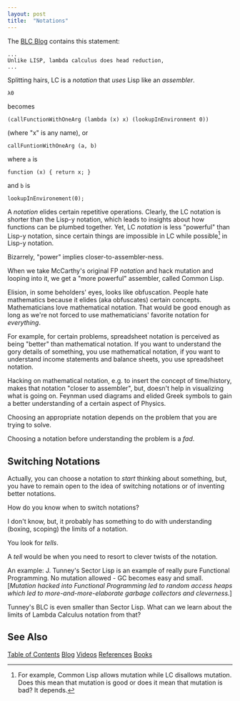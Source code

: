 ```yaml
---
layout: post
title:  "Notations"
---
```

The [BLC Blog](https://justine.lol/lambda/) contains this statement:
```
...
Unlike LISP, lambda calculus does head reduction, 
...
```

Splitting hairs, LC is a *notation* that *uses* Lisp like an *assembler*.
```
λ0
```
becomes
```
(callFunctionWithOneArg (lambda (x) x) (lookupInEnvironment 0))
```
(where "x" is any name),
or
```
callFuntionWithOneArg (a, b)
```
where `a` is
``` 
function (x) { return x; }
```
and `b` is
```
lookupInEnvironement(0);
```

A *notation* elides certain repetitive operations.  Clearly, the LC notation is shorter than the Lisp-y notation, which leads to insights about how functions can be plumbed together.  Yet, LC *notation* is less "powerful" than Lisp-y notation, since certain things are impossible in LC while possible[^possible] in Lisp-y notation.

[^possible]: For example, Common Lisp allows mutation while LC disallows mutation. Does this mean that mutation is good or does it mean that mutation is bad? It depends.

Bizarrely, "power" implies closer-to-assembler-ness.

When we take McCarthy's original FP *notation* and hack mutation and looping into it, we get a "more powerful" assembler, called Common Lisp.

Elision, in some beholders' eyes, looks like obfuscation. People hate mathematics because it elides (aka obfuscates) certain concepts. Mathematicians love mathematical notation. That would be good enough as long as we're not forced to use mathematicians' favorite notation for *everything*.

For example, for certain problems, spreadsheet notation is perceived as being "better" than mathematical notation. If you want to understand the gory details of something, you use mathematical notation, if you want to understand income statements and balance sheets, you use spreadsheet notation.

Hacking on mathematical notation, e.g. to insert the concept of time/history, makes that notation "closer to assembler", but, doesn't help in visualizing what is going on.  Feynman used diagrams and elided Greek symbols to gain a better understanding of a certain aspect of Physics.

Choosing an appropriate notation depends on the problem that you are trying to solve.

Choosing a notation before understanding the problem is a *fad*.

## Switching Notations
Actually, you can choose a notation to *start* thinking about something, but, you have to remain open to the idea of switching notations or of inventing better notations.  

How do you know when to switch notations?  

I don't know, but, it probably has something to do with understanding (boxing, scoping) the limits of a notation.  

You look for *tells*.

A *tell* would be when you need to resort to clever twists of the notation.

An example: J. Tunney's Sector Lisp is an example of really pure Functional Programming.  No mutation allowed - GC becomes easy and small. [*Mutation hacked into Functional Programming led to random access heaps which led to more-and-more-elaborate garbage collectors and cleverness.*]

Tunney's BLC is even smaller than Sector Lisp.  What can we learn about the limits of Lambda Calculus notation from that?


 ## See Also

[Table of Contents](https://guitarvydas.github.io/2021/12/10/Table-of-Contents-Dec-01-2021.html)
[Blog](https://guitarvydas.github.io)
[Videos](https://www.youtube.com/channel/UC9EJr0nKHwadbHUtc5zHdmQ/videos)
[References](https://guitarvydas.github.io/2021/01/14/References.html)
[Books](https://leanpub.com/u/paul-tarvydas.html)

<script src="https://utteranc.es/client.js" 
        repo="guitarvydas/guitarvydas.github.io" 
        issue-term="pathname" 
        theme="github-light" 
        crossorigin="anonymous" 
        async> 
</script> 
